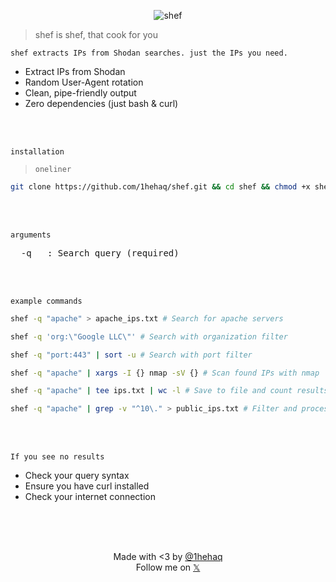 <div align="center">
  
  ![shef](https://github.com/user-attachments/assets/fe2ff3ed-953c-427e-a9ca-04c629e1d10d)

</div>

> shef is shef, that cook for you

`shef extracts IPs from Shodan searches. just the IPs you need.`


- Extract IPs from Shodan
- Random User-Agent rotation
- Clean, pipe-friendly output
- Zero dependencies (just bash & curl)


<br>
<br>

`installation`
> `oneliner`
```bash
git clone https://github.com/1hehaq/shef.git && cd shef && chmod +x shef.sh && sudo mv shef.sh /bin/shef && cd .. && rm -rf shef
```

<br>
<br>

`arguments`
<pre>
  -q   : Search query (required)
</pre>

<br>
<br>

`example commands`
```bash
shef -q "apache" > apache_ips.txt # Search for apache servers
```
```bash
shef -q 'org:\"Google LLC\"' # Search with organization filter
```
```bash
shef -q "port:443" | sort -u # Search with port filter
```
```bash
shef -q "apache" | xargs -I {} nmap -sV {} # Scan found IPs with nmap
```
```bash
shef -q "apache" | tee ips.txt | wc -l # Save to file and count results
```
```bash
shef -q "apache" | grep -v "^10\." > public_ips.txt # Filter and process results
```

<br>
<br>

`If you see no results`
- Check your query syntax
- Ensure you have curl installed
- Check your internet connection


<br>
<br>
<br>
<p align="center">
Made with <3 by <a href="https://github.com/1hehaq" >@1hehaq</a>
<br>
Follow me on <a href="https://twitter.com/1hehaq">𝕏</a>
</p>
